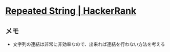 # [Repeated String | HackerRank](https://www.hackerrank.com/challenges/repeated-string/problem?h_l=interview&playlist_slugs%5B%5D=interview-preparation-kit&playlist_slugs%5B%5D=warmup)

## メモ

- 文字列の連結は非常に非効率なので、出来れば連結を行わない方法を考える
